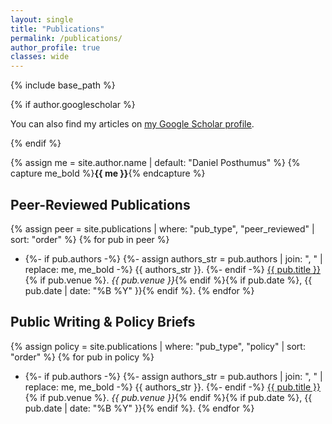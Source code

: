 ```yaml
---
layout: single
title: "Publications"
permalink: /publications/
author_profile: true
classes: wide
---
```


{% include base_path %}

{% if author.googlescholar %}
<p>You can also find my articles on <u><a href="{{ author.googlescholar }}" target="_blank" rel="noopener">my Google Scholar profile</a></u>.</p>
{% endif %}

{% assign me = site.author.name | default: "Daniel Posthumus" %}
{% capture me_bold %}<strong>{{ me }}</strong>{% endcapture %}

## Peer-Reviewed Publications

{% assign peer = site.publications | where: "pub_type", "peer_reviewed" | sort: "order" %}
{% for pub in peer %}
- {%- if pub.authors -%}
  {%- assign authors_str = pub.authors | join: ", " | replace: me, me_bold -%}
  {{ authors_str }}. 
  {%- endif -%}
  <a href="{{ pub.link | default: pub.paperurl }}" target="_blank" rel="noopener">{{ pub.title }}</a>{% if pub.venue %}. <em>{{ pub.venue }}</em>{% endif %}{% if pub.date %}, {{ pub.date | date: "%B %Y" }}{% endif %}.
{% endfor %}

## Public Writing & Policy Briefs

{% assign policy = site.publications | where: "pub_type", "policy" | sort: "order" %}
{% for pub in policy %}
- {%- if pub.authors -%}
  {%- assign authors_str = pub.authors | join: ", " | replace: me, me_bold -%}
  {{ authors_str }}. 
  {%- endif -%}
  <a href="{{ pub.link | default: pub.paperurl }}" target="_blank" rel="noopener">{{ pub.title }}</a>{% if pub.venue %}. <em>{{ pub.venue }}</em>{% endif %}{% if pub.date %}, {{ pub.date | date: "%B %Y" }}{% endif %}.
{% endfor %}